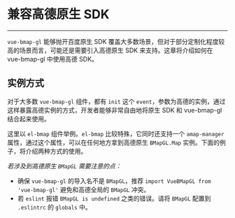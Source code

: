 # 兼容高德原生 SDK

---

`vue-bmap-gl` 能够抛开百度原生 SDK 覆盖大多数场景，但对于部分定制化程度较高的场景而言，可能还是需要引入高德原生 SDK 来支持。这章将介绍如何在 vue-bmap-gl 中使用高德 SDK。


## 实例方式

对于大多数 `vue-bmap-gl` 组件，都有 `init` 这个 `event`，参数为高德的实例，通过这样暴露高德实例的方式，开发者能够非常自由地将原生 SDK 和 vue-bmap-gl 结合起来使用。

这里以 `el-bmap` 组件举例。`el-bmap` 比较特殊，它同时还支持一个 `amap-manager` 属性，通过这个属性，可以在任何地方拿到高德原生 `BMapGL.Map` 实例。下面的例子，将介绍两种方式的使用。

*若涉及到高德原生 `BMapGL` 需要注意的点：*

* 确保 `vue-bmap-gl` 的导入名不是 `BMapGL`，推荐 `import VueBMapGL from 'vue-bmap-gl'` 避免和高德全局的 `BMapGL` 冲突。
* 若 `eslint` 报错 `BMapGL is undefined` 之类的错误。请将 `BMapGL` 配置到 `.eslintrc` 的 `globals` 中。

<vuep template="#example"></vuep>

<script v-pre type="text/x-template" id="example">

  <template>
    <div class="amap-page-container">
      <el-bmap vid="amapDemo"  :center="center" :bmap-manager="bmapManager" :zoom="zoom" :events="events" class="amap-demo">
      </el-bmap>

      <div class="toolbar">
        <button @click="add()">add marker</button>
      </div>
    </div>
  </template>

  <style>
    .amap-demo {
      height: 300px;
    }
  </style>

  <script>
    // NPM 方式
    // import { BMapManager } from 'vue-bmap-gl';
    // CDN 方式
    let bmapManager = new VueBMap.BMapManager();
    module.exports = {
      data: function() {
        return {
          zoom: 8,
          center: [121.59996, 31.197646],
          bmapManager,
          events: {
            init(o) {
              let marker = new BMapGL.Marker({
                position: [121.59996, 31.197646]
              });

              marker.setMap(o);
            }
          }
        };
      },

      methods: {
        add() {
          let o = bmapManager.getMap();
          let lng = 121 + Math.random();
          let lat = 31 + Math.random();
          console.log(lng, lat);
          let marker = new BMapGL.Marker(new BMapGL.Point(lng, lat));
          o.addOverlay(marker);
        }
      }
    };
  </script>

</script>

